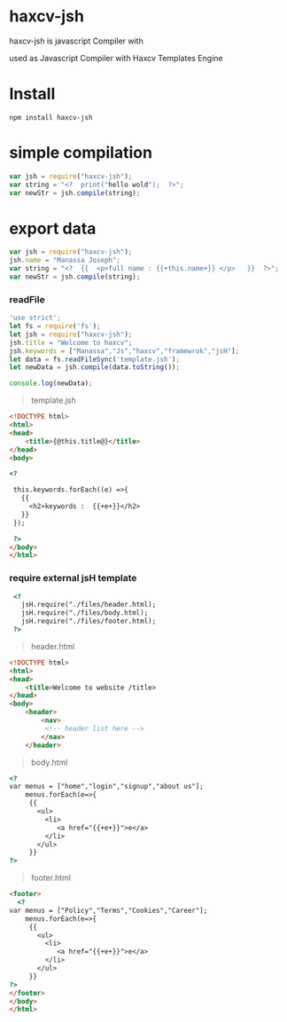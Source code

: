 # haxcv-jsh
haxcv-jsh is javascript Compiler with 

used as Javascript Compiler with Haxcv Templates Engine 

# Install 
``
npm install haxcv-jsh
``
# simple compilation 
```javascript
var jsh = require("haxcv-jsh");
var string = "<?  print("hello wold");  ?>";
var newStr = jsh.compile(string);
```

# export data
```javascript
var jsh = require("haxcv-jsh");
jsh.name = "Manassa Joseph";
var string = "<?  {{  <p>full name : {{+this.name+}} </p>   }}  ?>";
var newStr = jsh.compile(string);
```

### readFile

```javascript
'use strict';
let fs = require('fs');
let jsh = require("haxcv-jsh");
jsh.title = "Welcome to haxcv";
jsh.keywords = ["Manassa","Js","haxcv","framewrok","jsH"];
let data = fs.readFileSync('template.jsh');
let newData = jsh.compile(data.toString());

console.log(newData);

```
> template.jsh
```html
<!DOCTYPE html>
<html>
<head>
    <title>{@this.title@}</title>
</head>
<body>

<?

 this.keywords.forEach((e) =>{
   {{
     <h2>keywords :  {{+e+}}</h2>
   }}
 });

 ?>  
</body>
</html>    
```

### require external jsH template 
```html
 <?
   jsH.require("./files/header.html);   
   jsH.require("./files/body.html);
   jsH.require("./files/footer.html);  
 ?>    
```
> header.html
```html
<!DOCTYPE html>
<html>
<head>
    <title>Welcome to website /title>
</head>
<body>
    <header>
        <nav>
         <!-- header list here -->
        </nav>
    </header>
```
> body.html
```html
<?
var menus = ["home","login","signup","about us"];
    menus.forEach(e=>{
     {{
       <ul>
         <li>
            <a href="{{+e+}}">e</a>
         </li>
       </ul>
     }}
?>
```
> footer.html 
```html
<footer>
  <?
var menus = ["Policy","Terms","Cookies","Career"];
    menus.forEach(e=>{
     {{
       <ul>
         <li>
            <a href="{{+e+}}">e</a>
         </li>
       </ul>
     }}
?>
</footer>
</body>
</html>
```


